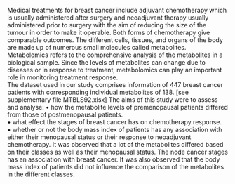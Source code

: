 Medical treatments for breast cancer include adjuvant chemotherapy which is usually administered after surgery and neoadjuvant therapy usually administered prior to surgery with the aim of reducing the size of the tumour in order to make it operable. Both forms of chemotherapy give comparable outcomes.
The different cells, tissues, and organs of the body are made up of numerous small molecules called metabolites. Metabolomics refers to the comprehensive analysis of the metabolites in a biological sample. Since the levels of metabolites can change due to diseases or in response to treatment, metabolomics can play an important role in monitoring treatment response.    
The dataset used in our study comprises information of 447 breast cancer patients with corresponding individual metabolites of 138.  [see supplementary file MTBLS92.xlsx] 
The aims of this study were to assess and analyse: 
•	how the metabolite levels of premenopausal patients differed from those of postmenopausal patients.  
•	what effect the stages of breast cancer has on chemotherapy response.  
•	whether or not the body mass index of patients has any association with either their menopausal status or their response to neoadjuvant chemotherapy. 
It was observed that a lot of the metabolites differed based on their classes as well as their menopausal status. The node cancer stages has an association with breast cancer. It was also observed that the body mass index of patients did not influence the comparison of the metabolites in the different classes.
